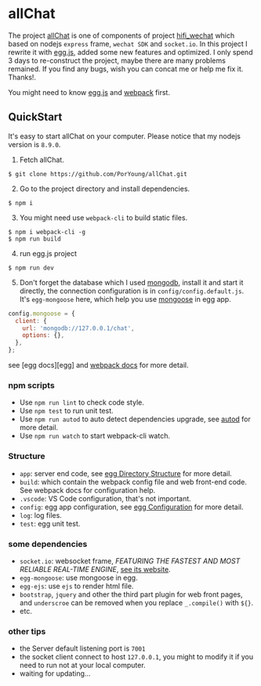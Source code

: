 # allChat

The project [allChat](https://github.com/PorYoung/allChat) is one of components of project [hifi_wechat](https://github.com/PorYoung/hifi_wechat) which based on nodejs `express` frame, `wechat SDK` and `socket.io`. In this project I rewrite it with [egg.js](https://eggjs.org/), added some new features and optimized. I only spend 3 days to re-construct the project, maybe there are many problems remained. If you find any bugs, wish you can concat me or help me fix it. Thanks!.

You might need to know [egg.js](https://eggjs.org/) and [webpack](https://webpack.js.org/) first.

## QuickStart

<!-- add docs here for user -->

It's easy to start allChat on your computer. Please notice that my nodejs version is `8.9.0`.

1. Fetch allChat.
```
$ git clone https://github.com/PorYoung/allChat.git
```
2. Go to the project directory and install dependencies.
```
$ npm i
```
3. You might need use `webpack-cli` to build static files.
```
$ npm i webpack-cli -g
$ npm run build
```
4. run egg.js project
```
$ npm run dev
```
5. Don't forget the database which I used [mongodb](www.mongodb.org/), install it and start it directly, the connection configuration is in `config/config.default.js`. It's `egg-mongoose` here, which help you use [mongoose](https://mongoosejs.com/) in egg app.
```javascript
config.mongoose = {
  client: {
    url: 'mongodb://127.0.0.1/chat',
    options: {},
  },
};
```


see [egg docs][egg] and [webpack docs](https://webpack.js.org/concept) for more detail.

### npm scripts

- Use `npm run lint` to check code style.
- Use `npm test` to run unit test.
- Use `npm run autod` to auto detect dependencies upgrade, see [autod](https://www.npmjs.com/package/autod) for more detail.
- Use `npm run watch` to start webpack-cli watch.

### Structure

- `app`: server end code, see [egg Directory Structure](https://eggjs.org/en/basics/structure.html) for more detail.
- `build`: which contain the webpack config file and web front-end code. See webpack docs for configuration help.
- `.vscode`: VS Code configuration, that's not important.
- `config`: egg app configuration, see [egg Configuration](https://eggjs.org/en/basics/config.html) for more detail.
- `log`: log files.
- `test`: egg unit test.

### some dependencies

- `socket.io`: websocket frame, *FEATURING THE FASTEST AND MOST RELIABLE REAL-TIME ENGINE*, [see its website](https://socket.io/).
- `egg-mongoose`: use mongoose in egg.
- `egg-ejs`: use `ejs` to render html file.
- `bootstrap`, `jquery` and other the third part plugin for web front pages, and `underscroe` can be removed when you replace `_.compile()` with `${}`.
- etc.

### other tips

- the Server default listening port is `7001`
- the socket client connect to host `127.0.0.1`, you might to modify it if you need to run not at your local computer.
- waiting for updating...
